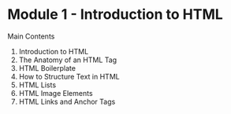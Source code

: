 <h1>Module 1 - Introduction to HTML</h1>
<p> Main Contents 
    <ol> 
        <li>Introduction to HTML</li>
        <li>The Anatomy of an HTML Tag</li>
        <li>HTML Boilerplate</li>
        <li>How to Structure Text in HTML</li>
        <li>HTML Lists</li>
        <li>HTML Image Elements</li>
        <li>HTML Links and Anchor Tags</li>
    </ol>
</p>